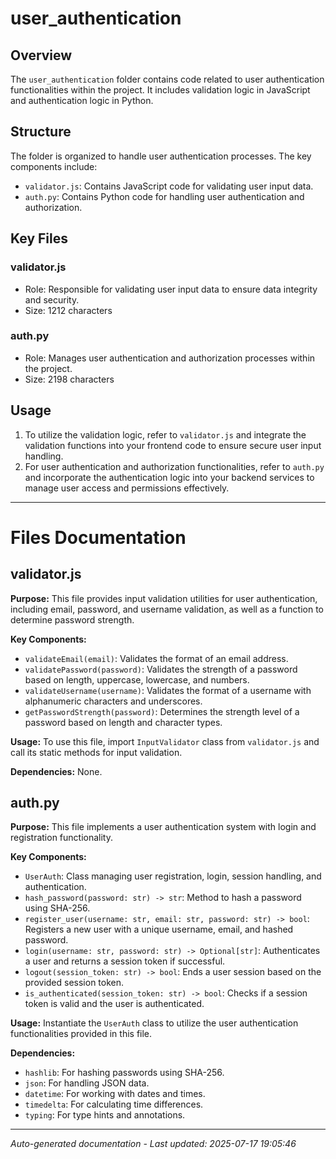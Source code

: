 # user_authentication

## Overview
The `user_authentication` folder contains code related to user authentication functionalities within the project. It includes validation logic in JavaScript and authentication logic in Python.

## Structure
The folder is organized to handle user authentication processes. The key components include:
- `validator.js`: Contains JavaScript code for validating user input data.
- `auth.py`: Contains Python code for handling user authentication and authorization.

## Key Files
### validator.js
- Role: Responsible for validating user input data to ensure data integrity and security.
- Size: 1212 characters

### auth.py
- Role: Manages user authentication and authorization processes within the project.
- Size: 2198 characters

## Usage
1. To utilize the validation logic, refer to `validator.js` and integrate the validation functions into your frontend code to ensure secure user input handling.
2. For user authentication and authorization functionalities, refer to `auth.py` and incorporate the authentication logic into your backend services to manage user access and permissions effectively.

---

# Files Documentation

## validator.js

**Purpose:** This file provides input validation utilities for user authentication, including email, password, and username validation, as well as a function to determine password strength.

**Key Components:**
- `validateEmail(email)`: Validates the format of an email address.
- `validatePassword(password)`: Validates the strength of a password based on length, uppercase, lowercase, and numbers.
- `validateUsername(username)`: Validates the format of a username with alphanumeric characters and underscores.
- `getPasswordStrength(password)`: Determines the strength level of a password based on length and character types.

**Usage:** To use this file, import `InputValidator` class from `validator.js` and call its static methods for input validation.

**Dependencies:** None.

## auth.py

**Purpose:** This file implements a user authentication system with login and registration functionality.

**Key Components:**
- `UserAuth`: Class managing user registration, login, session handling, and authentication.
- `hash_password(password: str) -> str`: Method to hash a password using SHA-256.
- `register_user(username: str, email: str, password: str) -> bool`: Registers a new user with a unique username, email, and hashed password.
- `login(username: str, password: str) -> Optional[str]`: Authenticates a user and returns a session token if successful.
- `logout(session_token: str) -> bool`: Ends a user session based on the provided session token.
- `is_authenticated(session_token: str) -> bool`: Checks if a session token is valid and the user is authenticated.

**Usage:** Instantiate the `UserAuth` class to utilize the user authentication functionalities provided in this file.

**Dependencies:** 
- `hashlib`: For hashing passwords using SHA-256.
- `json`: For handling JSON data.
- `datetime`: For working with dates and times.
- `timedelta`: For calculating time differences.
- `typing`: For type hints and annotations.

---
*Auto-generated documentation - Last updated: 2025-07-17 19:05:46*
